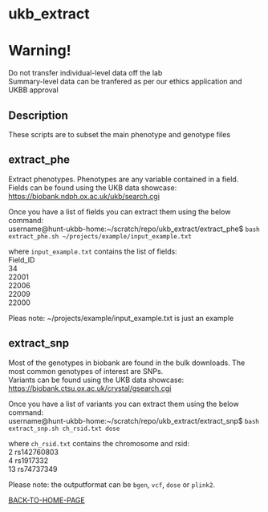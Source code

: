 # ukb_extract

# Warning!
Do not transfer individual-level data off the lab    
Summary-level data can be tranfered as per our ethics application and UKBB approval   

## Description
These scripts are to subset the main phenotype and genotype files    

## extract_phe
Extract phenotypes. Phenotypes are any variable contained in a field.    
Fields can be found using the UKB data showcase:     
https://biobank.ndph.ox.ac.uk/ukb/search.cgi     

Once you have a list of fields you can extract them using the below command:    
username@hunt-ukbb-home:~/scratch/repo/ukb_extract/extract_phe$ `bash extract_phe.sh ~/projects/example/input_example.txt`

where `input_example.txt` contains the list of fields:    
Field_ID     
34   
22001   
22006   
22009  
22000      

Pleas note: ~/projects/example/input_example.txt is just an example

## extract_snp
Most of the genotypes in biobank are found in the bulk downloads. The most common genotypes of interest are SNPs.    
Variants can be found using the UKB data showcase:     
https://biobank.ctsu.ox.ac.uk/crystal/gsearch.cgi
  
Once you have a list of variants you can extract them using the below command:     
username@hunt-ukbb-home:~/scratch/repo/ukb_extract/extract_snp$ `bash extract_snp.sh ch_rsid.txt dose`

where `ch_rsid.txt` contains the chromosome and rsid:     
2 rs142760803       
4 rs1917332       
13 rs74737349      

Please note: the outputformat can be `bgen`, `vcf`, `dose` or `plink2`.

[BACK-TO-HOME-PAGE](https://github.com/hunt-genes/how-to-ukbb)
